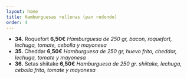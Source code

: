 ```yaml
---
layout: home
title: Hamburguesas rellenas (pan redondo)
order: 4
---
```


* **34.** Roquefort **6,50€** *Hamburguesa de 250 gr, bacon, roquefort, lechuga, tomate, cebolla y mayonesa*
* **35.** Cheddar **6,50€** *Hamburguesa de 250 gr, huevo frito, cheddar, lechuga, tomate y mayonesa*
* **36.** Setas shiitake **6,50€** *Hamburguesa de 250 gr. shiitake, lechuga, cebolla frita, tomate y mayonesa*